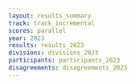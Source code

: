 ```yaml
---
layout: results_summary
track: track_incremental
scores: parallel
year: 2023
results: results_2023
divisions: divisions_2023
participants: participants_2023
disagreements: disagreements_2023
---
```


